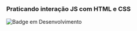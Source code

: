 ### Praticando interação JS com HTML e CSS

![Badge em Desenvolvimento](http://img.shields.io/static/v1?label=STATUS&message=EM%20DESENVOLVIMENTO&color=GREEN&style=for-the-badge)
